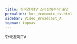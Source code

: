 ```yaml
---
title: 한국경제TV'스타장외주식'출연
permalink: kor_economic_tv.html
sidebar: Video_Broadcast_A
topnav: topnav
---
```


한국경제TV